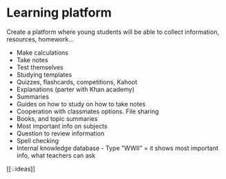 # Learning platform
Create a platform where young students will be able to collect information, resources, homework...
- Make calculations
- Take notes 
- Test themselves 
- Studying templates
- Quizzes, flashcards, competitions, Kahoot
- Explanations (parter with Khan academy)
- Summaries
- Guides on how to study on how to take notes
- Cooperation with classmates options. File sharing
- Books, and topic summaries 
- Most important info on subjects 
- Question to review information
- Spell checking 
- Internal knowledge database - Type "WWII" = it shows most important info, what teachers can ask

[[💡ideas]]